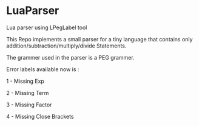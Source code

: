 # LuaParser
Lua parser using LPegLabel tool


This Repo implements a small parser for a tiny language that contains only addition/subtraction/multiply/divide Statements.

The grammer used in the parser is a PEG grammer.

Error labels available now is :

1 - Missing Exp 

2 - Missing Term

3 - Missing Factor

4 - Missing Close Brackets

